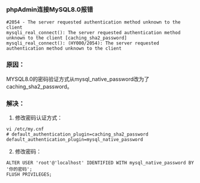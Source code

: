 ### phpAdmin连接MySQL8.0报错
~~~
#2054 - The server requested authentication method unknown to the client
mysqli_real_connect(): The server requested authentication method unknown to the client [caching_sha2_password]
mysqli_real_connect(): (HY000/2054): The server requested authentication method unknown to the client
~~~

### 原因：
MYSQL8.0的密码验证方式从mysql_native_password改为了caching_sha2_password。

### 解决：
1. 修改密码认证方式：
~~~
vi /etc/my.cnf
# default_authentication_plugin=caching_sha2_password
default_authentication_plugin=mysql_native_password
~~~

2. 修改密码：
~~~
ALTER USER 'root'@'localhost' IDENTIFIED WITH mysql_native_password BY '你的密码';  
FLUSH PRIVILEGES; 
~~~
